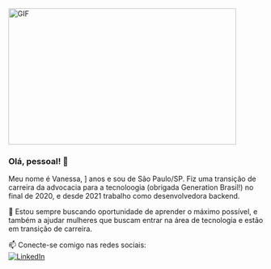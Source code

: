 <img align="center" height="270px" width="450px" alt="GIF" src="https://media.giphy.com/media/VeBeB9rR524RW/giphy.gif" />
<br />

### Olá, pessoal! 👋

<p>Meu nome é Vanessa, ] anos e sou de São Paulo/SP. Fiz uma transição de carreira da advocacia para a tecnoloogia (obrigada Generation Brasil!) no final de 2020, e desde 2021 trabalho como desenvolvedora backend.</p>

:information_desk_person: Estou sempre buscando oportunidade de aprender o máximo possível, e também a ajudar mulheres que buscam entrar na área de tecnologia e estão em transição de carreira.
<br>

📫 Conecte-se comigo nas redes sociais: <br>
[![LinkedIn](https://icons.iconarchive.com/icons/alecive/flatwoken/48/Apps-Linkedin-icon.png "quan-le-5932b8160")](https://www.linkedin.com/in/vanessa-marchetti/)


<!--
**marchettivanessa/marchettivanessa** is a ✨ _special_ ✨ repository because its `README.md` (this file) appears on your GitHub profile.

Here are some ideas to get you started:

- 🔭 I’m currently working on ...
- 🌱 I’m currently learning ...
- 👯 I’m looking to collaborate on ...
- 🤔 I’m looking for help with ...
- 💬 Ask me about ...
- 📫 How to reach me: ...
- 😄 Pronouns: ...
- ⚡ Fun fact: ...
-->
